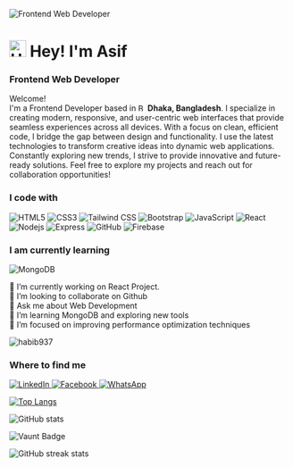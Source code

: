 ![Frontend Web Developer](https://media.licdn.com/dms/image/v2/D5603AQFT4_LyMhtIsw/profile-displayphoto-shrink_200_200/profile-displayphoto-shrink_200_200/0/1710091250203?e=1746057600&v=beta&t=0E3KbrOkaEmaOCctEsAT_5912Az_Cg-e_knaJpeHnCc)


<h1>
  <img src="https://img.icons8.com/?size=100&id=1H52efUsDX7A&format=png&color=000000" width="30" alt="Happy Icon" /> 
  Hey! I'm Asif
</h1>
<h3> Frontend Web Developer</h3>


<p>Welcome!</br>  
I'm a Frontend Developer based in <img src="https://img.icons8.com/?size=100&id=60238&format=png&color=000000" width="13" alt="Bangladesh Flag"/>
 <b>Dhaka, Bangladesh</b>.  
I specialize in creating modern, responsive, and user-centric web interfaces that provide seamless experiences across all devices.  
With a focus on clean, efficient code, I bridge the gap between design and functionality.  
I use the latest technologies to transform creative ideas into dynamic web applications.  
Constantly exploring new trends, I strive to provide innovative and future-ready solutions.  
Feel free to explore my projects and reach out for collaboration opportunities!</p>

<h3>I code with</h3>
<p>
  <img alt="HTML5" src="https://img.shields.io/badge/-HTML5-E34F26?style=flat-square&logo=html5&logoColor=white" />
  <img alt="CSS3" src="https://img.shields.io/badge/-CSS3-1572B6?style=flat-square&logo=css3&logoColor=white" />
  <img alt="Tailwind CSS" src="https://img.shields.io/badge/-Tailwind%20CSS-38B2AC?style=flat-square&logo=tailwind-css&logoColor=white" />
  <img alt="Bootstrap" src="https://img.shields.io/badge/-Bootstrap-7952B3?style=flat-square&logo=bootstrap&logoColor=white" />
  <img alt="JavaScript" src="https://img.shields.io/badge/-JavaScript-F7DF1E?style=flat-square&logo=javascript&logoColor=white" />
  <img alt="React" src="https://img.shields.io/badge/-React-45b8d8?style=flat-square&logo=react&logoColor=white" />
  <img alt="Nodejs" src="https://img.shields.io/badge/-Nodejs-43853d?style=flat-square&logo=Node.js&logoColor=white" />
  <img alt="Express" src="https://img.shields.io/badge/-Express-000000?style=flat-square&logo=express&logoColor=white" />
  <img alt="GitHub" src="https://img.shields.io/badge/-GitHub-181717?style=flat-square&logo=github&logoColor=white" />
  <img alt="Firebase" src="https://img.shields.io/badge/-Firebase-FFCA28?style=flat-square&logo=firebase&logoColor=white" />
</p>

<h3>I am currently learning</h3>
<p>
 <img alt="MongoDB" src="https://img.shields.io/badge/-MongoDB-13aa52?style=flat-square&logo=mongodb&logoColor=white" />
</p>

🔭 I’m currently working on React Project. <br>
👯 I’m looking to collaborate on Github <br>
💬 Ask me about Web Development <br>
🌱 I’m learning MongoDB and exploring new tools <br>
🚀 I’m focused on improving performance optimization techniques <br>

<p align="left"> <img src="https://github.com/asifmahmud1047" alt="habib937" /> </p>


<h3>Where to find me</h3>
<p>
  <a href="https://www.linkedin.com/in/asif-mahmud-1a0a25171/" target="_blank" rel="noopener noreferrer">
    <img alt="LinkedIn" src="https://img.shields.io/badge/LinkedIn-%230077B5.svg?&style=for-the-badge&logo=linkedin&logoColor=white" />
  </a>
  <a href="https://www.facebook.com/asif.mahmud47/" target="_blank" rel="noopener noreferrer">
    <img alt="Facebook" src="https://img.shields.io/badge/Facebook-%234285F4.svg?&style=for-the-badge&logo=facebook&logoColor=white" />
  </a>
  <a href="https://wa.me/+8801785309592" target="_blank" rel="noopener noreferrer">
    <img alt="WhatsApp" src="https://img.shields.io/badge/WhatsApp-%2314A74B.svg?&style=for-the-badge&logo=whatsapp&logoColor=white" />
  </a>
</p>
 

[![Top Langs](https://github-readme-stats.vercel.app/api/top-langs/?username=asifmahmud1047)](https://github.com/anuraghazra/github-readme-stats)

![GitHub stats](https://github-readme-stats.vercel.app/api?username=asifmahmud1047&show_icons=true)  

![Vaunt Badge](https://api.vaunt.dev/v1/github/entities/asifmahmud1047/contributions?format=svg&private=false)  

![GitHub streak stats](https://streak-stats.demolab.com/?user=asifmahmud1047)  

